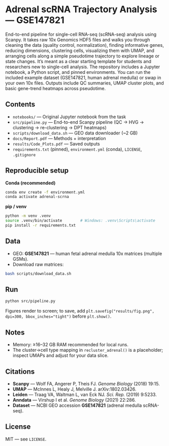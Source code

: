 # Adrenal scRNA Trajectory Analysis — GSE147821

End-to-end pipeline for single-cell RNA-seq (scRNA-seq) analysis using Scanpy. It takes raw 10x Genomics HDF5 files and walks you through cleaning the data (quality control, normalization), finding informative genes, reducing dimensions, clustering cells, visualizing them with UMAP, and arranging cells along a simple pseudotime trajectory to explore lineage or state changes. It’s meant as a clear starting template for students and researchers new to single-cell analysis. The repository includes a Jupyter notebook, a Python script, and pinned environments. You can run the included example dataset (GSE147821, human adrenal medulla) or swap in your own 10x files. Outputs include QC summaries, UMAP cluster plots, and basic gene-trend heatmaps across pseudotime.

## Contents
- `notebooks/` — Original Jupyter notebook from the task
- `src/pipeline.py` — End-to-end Scanpy pipeline (QC → HVG → clustering → re-clustering → DPT heatmaps)
- `scripts/download_data.sh` — GEO data downloader (~2 GB)
- `docs/Report.pdf` — Methods + interpretation
- `results/Code_Plots.pdf` — Saved outputs
- `requirements.txt` (pinned), `environment.yml` (conda), `LICENSE`, `.gitignore`

## Reproducible setup
**Conda (recommended)**
```bash
conda env create -f environment.yml
conda activate adrenal-scrna
```

**pip / venv**
```bash
python -m venv .venv
source .venv/bin/activate        # Windows: .venv\Scripts\activate
pip install -r requirements.txt
```

## Data
- GEO: **GSE147821** — human fetal adrenal medulla 10x matrices (multiple GSMs).
- Download raw matrices:
```bash
bash scripts/download_data.sh
```

## Run
```bash
python src/pipeline.py
```
Figures render to screen; to save, add `plt.savefig("results/fig.png", dpi=300, bbox_inches="tight")` before `plt.show()`.

## Notes
- Memory: ≥16–32 GB RAM recommended for local runs.
- The cluster→cell type mapping in `recluster_adrenal()` is a placeholder; inspect UMAPs and adjust for your data slice.

## Citations
- **Scanpy** — Wolf FA, Angerer P, Theis FJ. *Genome Biology* (2018) 19:15.
- **UMAP** — McInnes L, Healy J, Melville J. arXiv:1802.03426.
- **Leiden** — Traag VA, Waltman L, van Eck NJ. *Sci. Rep.* (2019) 9:5233.
- **Anndata** — Virshup I et al. *Genome Biology* (2021) 22:286.
- **Dataset** — NCBI GEO accession **GSE147821** (adrenal medulla scRNA-seq).

## License
MIT — see `LICENSE`.

